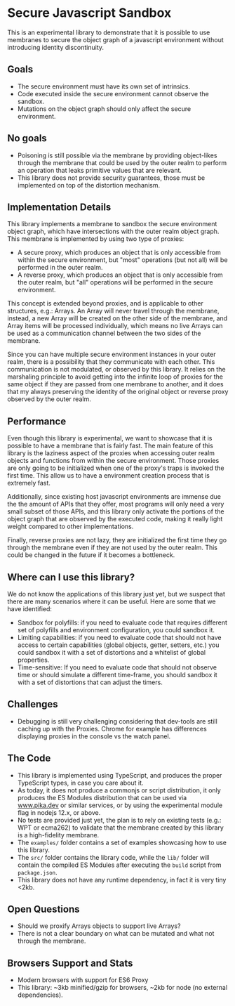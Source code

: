 # Secure Javascript Sandbox

This is an experimental library to demonstrate that it is possible to use membranes to secure the object graph of a javascript environment without introducing identity discontinuity.

## Goals

* The secure environment must have its own set of intrinsics.
* Code executed inside the secure environment cannot observe the sandbox.
* Mutations on the object graph should only affect the secure environment.

## No goals

* Poisoning is still possible via the membrane by providing object-likes through the membrane that could be used by the outer realm to perform an operation that leaks primitive values that are relevant.
* This library does not provide security guarantees, those must be implemented on top of the distortion mechanism.

## Implementation Details

This library implements a membrane to sandbox the secure environment object graph, which have intersections with the outer realm object graph. This membrane is implemented by using two type of proxies:

* A secure proxy, which produces an object that is only accessible from within the secure environment, but "most" operations (but not all) will be performed in the outer realm.
* A reverse proxy, which produces an object that is only accessible from the outer realm, but "all" operations will be performed in the secure environment.

This concept is extended beyond proxies, and is applicable to other structures, e.g.: Arrays. An Array will never travel through the membrane, instead, a new Array will be created on the other side of the membrane, and Array items will be processed individually, which means no live Arrays can be used as a communication channel between the two sides of the membrane.

Since you can have multiple secure environment instances in your outer realm, there is a possibility that they communicate with each other. This communication is not modulated, or observed by this library. It relies on the marshaling principle to avoid getting into the infinite loop of proxies for the same object if they are passed from one membrane to another, and it does that my always preserving the identity of the original object or reverse proxy observed by the outer realm.

## Performance

Even though this library is experimental, we want to showcase that it is possible to have a membrane that is fairly fast. The main feature of this library is the laziness aspect of the proxies when accessing outer realm objects and functions from within the secure environment. Those proxies are only going to be initialized when one of the proxy's traps is invoked the first time. This allow us to have a environment creation process that is extremely fast.

Additionally, since existing host javascript environments are immense due the the amount of APIs that they offer, most programs will only need a very small subset of those APIs, and this library only activate the portions of the object graph that are observed by the executed code, making it really light weight compared to other implementations.

Finally, reverse proxies are not lazy, they are initialized the first time they go through the membrane even if they are not used by the outer realm. This could be changed in the future if it becomes a bottleneck.

## Where can I use this library?

We do not know the applications of this library just yet, but we suspect that there are many scenarios where it can be useful. Here are some that we have identified:

* Sandbox for polyfills: if you need to evaluate code that requires different set of polyfills and environment configuration, you could sandbox it.
* Limiting capabilities: if you need to evaluate code that should not have access to certain capabilities (global objects, getter, setters, etc.) you could sandbox it with a set of distortions and a whitelist of global properties.
* Time-sensitive: If you need to evaluate code that should not observe time or should simulate a different time-frame, you should sandbox it with a set of distortions that can adjust the timers.

## Challenges

* Debugging is still very challenging considering that dev-tools are still caching up with the Proxies. Chrome for example has differences displaying proxies in the console vs the watch panel.

## The Code

* This library is implemented using TypeScript, and produces the proper TypeScript types, in case you care about it.
* As today, it does not produce a commonjs or script distribution, it only produces the ES Modules distribution that can be used via www.pika.dev or similar services, or by using the experimental module flag in nodejs 12.x, or above.
* No tests are provided just yet, the plan is to rely on existing tests (e.g.: WPT or ecma262) to validate that the membrane created by this library is a high-fidelity membrane.
* The `examples/` folder contains a set of examples showcasing how to use this library.
* The `src/` folder contains the library code, while the `lib/` folder will contain the compiled ES Modules after executing the `build` script from `package.json`.
* This library does not have any runtime dependency, in fact it is very tiny &lt;2kb.

## Open Questions

* Should we proxify Arrays objects to support live Arrays?
* There is not a clear boundary on what can be mutated and what not through the membrane.

## Browsers Support and Stats

* Modern browsers with support for ES6 Proxy
* This library: ~3kb minified/gzip for browsers, ~2kb for node (no external dependencies).
